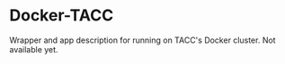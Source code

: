 Docker-TACC
===========

Wrapper and app description for running on TACC's Docker cluster. Not available yet.
